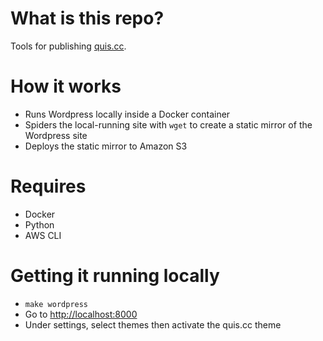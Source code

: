# What is this repo?

Tools for publishing [quis.cc](http://quis.cc).

# How it works

- Runs Wordpress locally inside a Docker container
- Spiders the local-running site with `wget` to create a static mirror
  of the Wordpress site
- Deploys the static mirror to Amazon S3

# Requires

- Docker
- Python
- AWS CLI

# Getting it running locally

- `make wordpress`
- Go to [http://localhost:8000](http://localhost:8000)
- Under settings, select themes then activate the quis.cc theme
